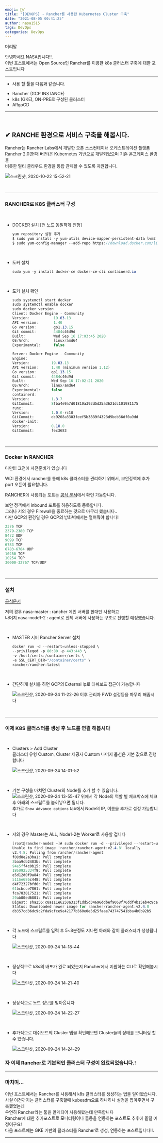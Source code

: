 ```yaml
---
emoji: 🤦‍♂️
title: "[DEVOPS] - Rancher를 사용한 Kubernetes Cluster 구축"
date: "2021-08-05 00:41:25"
author: nasa1515
tags: DevOps
categories: DevOps
---
```




머리말  

안녕하세요 NASA입니다!!.  
이번 포스트에서는 Open Source인 Rancher를 이용한 k8s 클러스터 구축에 대한 포스트입니다  

---


* 사용 할 툴을 다음과 같습니다.  

- Rancher (GCP INSTANCE)
- k8s (GKE), ON-PRE로 구성된 클러스터
- ARgoCD

---

<br/>

## ✔ RANCHE 환경으로 서비스 구축을 해봅시다.

Rancher는 Rancher Labs에서 개발한 오픈 소스컨테이너 오케스트레이션 플랫폼  
Rancher 2.0(현재 버전)은 Kubernetes 기반으로 개발되었으며 기존 온프레미스 환경을   
비롯한 멀티 클라우드 환경을 통합 관제할 수 있도록 지원합니다. 

![스크린샷, 2020-10-22 15-52-21](https://user-images.githubusercontent.com/69498804/96835487-99944d00-147e-11eb-883d-602a97991ed7.png)


<br/>

-----

### RANCHER로 K8S 클러스터 구성


<br/>

* DOCKER 설치 [전 노드 동일하게 진행]

    ```cs
    yum repository 설정 추가
    $ sudo yum install -y yum-utils device-mapper-persistent-data lvm2
    $ sudo yum-config-manager --add-repo https://download.docker.com/linux/centos/docker-ce.repo
    ```

<br/>

* 도커 설치

  ```cs
  sudo yum -y install docker-ce docker-ce-cli containerd.io
  ```

<br/>

* 도커 설치 확인

    ```cs
    sudo systemctl start docker
    sudo systemctl enable docker
    sudo docker version
    Client: Docker Engine - Community
    Version:           19.03.13
    API version:       1.40
    Go version:        go1.13.15
    Git commit:        4484c46d9d
    Built:             Wed Sep 16 17:03:45 2020
    OS/Arch:           linux/amd64
    Experimental:      false

    Server: Docker Engine - Community
    Engine:
    Version:          19.03.13
    API version:      1.40 (minimum version 1.12)
    Go version:       go1.13.15
    Git commit:       4484c46d9d
    Built:            Wed Sep 16 17:02:21 2020
    OS/Arch:          linux/amd64
    Experimental:     false
    containerd:
    Version:          1.3.7
    GitCommit:        8fba4e9a7d01810a393d5d25a3621dc101981175
    runc:
    Version:          1.0.0-rc10
    GitCommit:        dc9208a3303feef5b3839f4323d9beb36df0a9dd
    docker-init:
    Version:          0.18.0
    GitCommit:        fec3683
    ```

<br/>

---

### Docker in RANCHER


다만!!! 그전에 사전준비가 있습니다

WDI 환경에서 rancher를 통해 k8s 클러스터를 관리하기 위해서, 보안정책에 추가 port 오픈이 필요합니다.   

RANCHER에 사용되는 포트는 [공식 문서](https://rancher.com/docs/rancher/v2.x/en/installation/references/)에서 확인 가능합니다.


보안 정책에서 inbound 포트를 허용하도록 등록합니다.  
그러나 저의 경우 Firewall을 종료하는 것으로 마무리 했습니다..  
다만 GCP의 환경일 경우 GCP의 방화벽에서는 열여줘야 합니다! 

```cs
2376 TCP
2379-2380 TCP
8472 UDP
9099 TCP
6783 TCP
6783-6784 UDP
10250 TCP
10254 TCP
30000-32767 TCP/UDP
```

<br/>

---


### 설치    

[공식문서](https://rancher.com/docs/rancher/v2.x/en/installation/single-node/)  

저의 경우 nasa-master : rancher 메인 서버를 한대만 사용하고  
나머지 nasa-node1-2 : agent로 전체 서버에 사용하는 구조로 진행할 예정했습니다.  

<br/>

* MASTER 서버 Rancher Server 설치

    ```cs
    docker run -d --restart=unless-stopped \
    --privileged -p 80:80 -p 443:443 \
    -v /host/certs:/container/certs \
    -e SSL_CERT_DIR="/container/certs" \
    rancher/rancher:latest
    ```

<br/>

* 간단하게 설치를 하면 GCP의 External Ip로 대쉬보드 접근이 가능합니다

    ![스크린샷, 2020-09-24 11-22-26](https://user-images.githubusercontent.com/69498804/94093474-3f40a600-fe58-11ea-96a4-f39b52a40e5c.png)
    이후 관리자 PWD 설정등을 마무리 해줍시다

<br/>

---

### 이제 K8S 클러스터를 생성 후 노드를 연결 해봅시다


<br/>

* Clusters > Add Cluster  
클러스터 유형 Custom, Cluster 제공자 Custom 나머지 옵션은 기본 값으로 진행합니다

    ![스크린샷, 2020-09-24 14-01-52](https://user-images.githubusercontent.com/69498804/94103036-80dc4b80-fe6e-11ea-97a0-8e337e937af2.png)
    
<br/>

* 기본 구성을 마치면 Cluster의 Node를 추가 할 수 있습니다.
    ![스크린샷, 2020-09-24 13-55-47](https://user-images.githubusercontent.com/69498804/94102680-a9177a80-fe6d-11ea-8817-c3ce799320ec.png)
    위에서 각 Node의 역할 별 체크박스에 체크 후 아래의 스크립트를 붙혀넣으면 됩니다.  
    추가로 ``Show Advance options`` tab에서 Node의 IP, 이름을 추가로 설정 가능합니다


<br/>

* 저의 경우 Master는 ALL, Node1-2는 Worker로 사용할 겁니다 

    ```cs
    [root@rancher-node2 ~]# sudo docker run -d --privileged --restart=unless-stopped --net=host -v /etc/kubernetes:/etc/kubernetes -v /var/run:/var/run rancher/rancher-agent:v2.4.8 --server https://34.64.79.179 --token rpkc8zzs7mvzq4ng8lszpp5ncpfvfl6tm7c2bkmlcvfjb9ncgtzq49 --ca-checksum e9f82b3c16848a400fa3c5839dd1f7e23dbfbd1a2912dace1cbfca72366581f0 --node-name rancher-node2 --address 34.64.144.38 --internal-address 34.64.144.38 --worker
    Unable to find image 'rancher/rancher-agent:v2.4.8' locally
    v2.4.8: Pulling from rancher/rancher-agent
    f08d8e2a3ba1: Pull complete 
    3baa9cb2483b: Pull complete 
    94e5ff4c0b15: Pull complete 
    1860925334f9: Pull complete 
    e5d12d0f9a84: Pull complete 
    5116e686c448: Pull complete 
    d4f72327bfd0: Pull complete 
    61bcbcce7861: Pull complete 
    fca783017521: Pull complete 
    29ab00ed6801: Pull complete 
    Digest: sha256:c8a111e6250a313f1dd5d34696ddbef9068f70ddf4b15ab4c9cefd0ea39b76c1
    Status: Downloaded newer image for rancher/rancher-agent:v2.4.8
    db357cd36dc9c2fda9cfce9e42177b560e0e5d25faae743747541bba4b0b92b5
    ```

<br/>

* 각 노드에 스크립트를 입력 후 5~8분정도 지나면 아래와 같이 클러스터가 생성됩니다

    ![스크린샷, 2020-09-24 14-18-44](https://user-images.githubusercontent.com/69498804/94103986-dd406a80-fe70-11ea-858e-3b27ef50a871.png)

<br/>

* 정상적으로 k8s의 배포가 완료 되었는지 Rancher에서 지원하는 CLI로 확인해봅시다

    ![스크린샷, 2020-09-24 14-21-40](https://user-images.githubusercontent.com/69498804/94104127-458f4c00-fe71-11ea-8e6b-6d21402da47c.png)


<br/>

* 정상적으로 노드 정보를 받아옵니다

    ![스크린샷, 2020-09-24 14-22-27](https://user-images.githubusercontent.com/69498804/94104178-6192ed80-fe71-11ea-911a-7f8350316725.png)


<br/>

* 추가적으로 대쉬보드의 Cluster 탭을 확인해보면 Cluster들의 상태를 모니터링 할 수 있습니다.

    ![스크린샷, 2020-09-24 14-24-29](https://user-images.githubusercontent.com/69498804/94104307-aae33d00-fe71-11ea-938e-da9101a39fef.png)

### 자 이제 Rancher로 기본적인 클러스터 구성이 완료되었습니다.!


---

### 마치며…  

이번 포스트에서는 Rancher를 사용해서 k8s 클러스터를 생성하는 법을 알아봤습니다.  
사실 이전까지는 클러스터를 구축할때 kubeadm으로 하나하나 설정을 잡아주면서 구축했었는데   
우연히 Rancher라는 툴을 알게되어 사용해봤는데 만족합니다   
Rancher에 대한 추가포스트로 모니터링이나 툴등을 연동하는 포스트도 추후에 올릴 예정이구요!   
다음 포스트에는 GKE 기반의 클러스터를 Rancher로 생성, 연동하는 포스트입니다!!.



---

```toc
```

